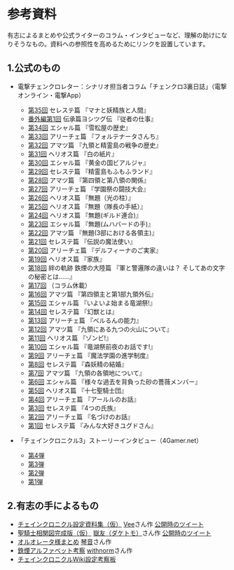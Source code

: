 参考資料
====================================================

有志によるまとめや公式ライターのコラム・インタビューなど、理解の助けになりそうなもの。資料への参照性を高めるためにリンクを設置しています。


1.公式のもの
----------------------------------------------------

- 電撃チェンクロレター：シナリオ担当者コラム「チェンクロ3裏日誌」（電撃オンライン・電撃App）

  - [第35回](http://dengekionline.com/elem/000/001/815/1815654/) セレステ篇
    『マナと妖精族と人間』
  - [番外編第1回](http://dengekionline.com/elem/000/001/802/1802848/) 伝承篇ヨシツグ伝
    『従者の仕事』
  - [第34回](http://dengekionline.com/elem/000/001/798/1798755/) エシャル篇
    『雪松屋の歴史』
  - [第33回](http://dengekionline.com/elem/000/001/789/1789592/) アリーチェ篇
    『フォルテナータさんち』
  - [第32回](http://dengekionline.com/elem/000/001/773/1773244/) アマツ篇
    『九領と精霊島の戦争の歴史』
  - [第31回](http://dengekionline.com/elem/000/001/759/1759267/) ヘリオス篇
    『白の紙片』
  - [第30回](http://dengekionline.com/elem/000/001/751/1751202/) エシャル篇
    『黄金の国ビアルジャ』
  - [第29回](http://dengekionline.com/elem/000/001/740/1740016/) セレステ篇
    『精霊島もふもふランド』
  - [第28回](http://dengekionline.com/elem/000/001/729/1729530/) アマツ篇
    『第四領と第八領の関係』
  - [第27回](http://dengekionline.com/elem/000/001/724/1724660/) アリーチェ篇
    『学園祭の闘技大会』
  - [第26回](http://dengekionline.com/elem/000/001/715/1715321/) ヘリオス篇
    『無題（光の柱）』
  - [第25回](http://dengekionline.com/elem/000/001/702/1702665/) ヘリオス篇
    『無題（隊長の手紙）』
  - [第24回](http://dengekionline.com/elem/000/001/688/1688695/) ヘリオス篇
    『無題(ギルド連合)』
  - [第23回](http://dengekionline.com/elem/000/001/682/1682275/) エシャル篇
    『無題(ムハバードの手)』
  - [第22回](http://dengekionline.com/elem/000/001/673/1673192/) アマツ篇
    『無題(3部における各領主)』
  - [第21回](http://dengekionline.com/elem/000/001/667/1667071/) セレステ篇
    『伝説の魔法使い』
  - [第20回](http://dengekionline.com/elem/000/001/656/1656096/) アリーチェ篇
    『デルフィーナのご実家』
  - [第19回](http://dengekionline.com/elem/000/001/631/1631002/) ヘリオス篇
    『家族』
  - [第18回](http://dengekionline.com/elem/000/001/624/1624311/) 絆の軌跡 鉄煙の大陸篇
    『軍と警邏隊の違いは？ そしてあの文字の秘密とは……』
  - [第17回](http://dengekionline.com/elem/000/001/614/1614784/) （コラム休載）
  - [第16回](http://dengekionline.com/elem/000/001/602/1602848/) アマツ篇
    『第四領主と第1部九領外伝』
  - [第15回](http://dengekionline.com/elem/000/001/596/1596375/) エシャル篇
    『いよいよ始まる竜湖祭!』
  - [第14回](http://dengekionline.com/elem/000/001/585/1585320/) セレステ篇
    『幻獣とは』
  - [第13回](http://dengekionline.com/elem/000/001/573/1573468/) アリーチェ篇
    『ベルるんの能力』
  - [第12回](http://dengekionline.com/elem/000/001/566/1566532/) アマツ篇
    『九領にある九つの火山について』
  - [第11回](http://dengekionline.com/elem/000/001/562/1562475/) ヘリオス篇
    『ゾンビ!』
  - [第10回](http://dengekionline.com/elem/000/001/552/1552042/) エシャル篇
    『竜湖祭前夜のお話です!』
  - [第9回](http://dengekionline.com/elem/000/001/542/1542364/) アリーチェ篇
    『魔法学園の進学制度』
  - [第8回](http://dengekionline.com/elem/000/001/532/1532642/) セレステ篇
    『森妖精の結婚』
  - [第7回](http://dengekionline.com/elem/000/001/518/1518326/) アマツ篇
    『九領の各領地について』
  - [第6回](http://dengekionline.com/elem/000/001/505/1505776/) エシャル篇
    『様々な過去を背負った砂の薔薇メンバー』
  - [第5回](http://dengekionline.com/elem/000/001/496/1496997/) ヘリオス篇
    『十七聖騎士団』
  - [第4回](http://dengekionline.com/elem/000/001/487/1487696/) アリーチェ篇
    『アールルのお話』
  - [第3回](http://dengekionline.com/elem/000/001/479/1479908/) セレステ篇
    『4つの氏族』
  - [第2回](http://dengekionline.com/elem/000/001/469/1469656/) アリーチェ篇
    『名づけのお話』
  - [第1回](http://dengekionline.com/elem/000/001/455/1455019/) セレステ篇
    『みんな大好きユグドさん』
- 「チェインクロニクル3」ストーリーインタビュー（4Gamer.net）
  - [第4弾](http://www.4gamer.net/games/223/G022384/20180209064/)
  - [第3弾](http://www.4gamer.net/games/223/G022384/20180205025/)
  - [第2弾](http://www.4gamer.net/games/223/G022384/20170614020/)
  - [第1弾](http://www.4gamer.net/games/223/G022384/20170417068/)


2.有志の手によるもの
----------------------------------------------------

- [チェインクロニクル設定資料集（仮）](https://docs.google.com/document/d/1gvaZty5EgXB3U7VmUhg-iYYmMT2Zf94RSRXdvNRieEY/edit)
  [Vee](http://twitter.com/WisedVee)さん作
  [公開時のツイート](https://twitter.com/WisdVee/status/835713251564371969)
- [聖騎士相関図完成版（仮）](https://pbs.twimg.com/media/C6KBPD8U8AAUH_V.jpg)
  [嶽友（ダケトモ）](https://twitter.com/daketomo)さん作
  [公開時のツイート](https://twitter.com/daketomo/status/838374590455799808)
- [オルオレータ様まとめ](https://twitter.com/kotoneisbizk/status/969885145414082560)
  [琴音](https://twitter.com/kotoneisbizk)さん作
- [鉄煙アルファベット考察](https://twitter.com/withnorm1/status/964676264819703809)
  [withnorm](https://twitter.com/withnorm1)さん作
- [チェインクロニクルWiki設定考察板](https://チェインクロニクル.gamerch.com/%E8%A8%AD%E5%AE%9A%E8%80%83%E5%AF%9F%E6%9D%BF)

